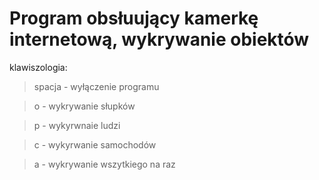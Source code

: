 # Program obsłuujący kamerkę internetową, wykrywanie obiektów

klawiszologia:
>	spacja - wyłączenie programu

> o - wykrywanie słupków

> p - wykyrwnaie ludzi

> c - wykyrwanie samochodów

> a - wykrywanie wszytkiego na raz
